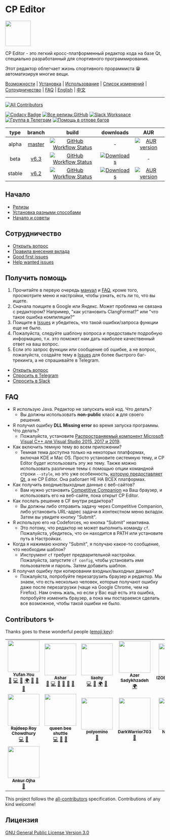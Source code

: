 # CP Editor

<img src=assets/icon.ico height="80" width="80">

CP Editor - это легкий кросс-платформенный редактор кода на базе Qt, специально разработанный для спортивного программирования.

Этот редактор облегчает жизнь спортивного прораммиста :grin: автоматизируя многие вещи.

[Возможности](https://cpeditor.github.io/) | [Установка](doc/INSTALL_ru-RU.md) | [Использование](doc/MANUAL_ru-RU.md) | [Список изменений](doc/CHANGELOG.md) | [Сотрудничество](CONTRIBUTING_ru-RU.md) | [FAQ](#faq) | [English](README.md) | [中文](README_zh-CN.md)

---

<!-- ALL-CONTRIBUTORS-BADGE:START - Do not remove or modify this section -->
[![All Contributors](https://img.shields.io/badge/all_contributors-11-orange.svg)](#contributors-sparkles)
<!-- ALL-CONTRIBUTORS-BADGE:END -->
[![Codacy Badge](https://api.codacy.com/project/badge/Grade/ce0f297f31f74485b0d340949d08d605)](https://www.codacy.com/gh/cpeditor/cpeditor)
[![Все релизы GitHub](https://img.shields.io/github/downloads/cpeditor/cpeditor/total?label=downloads%40all)](https://github.com/cpeditor/cpeditor/releases)
[![Slack Workspace](https://img.shields.io/badge/join-slack-success)](https://join.slack.com/t/cpeditor/shared_invite/zt-dke1v9xd-zr~QeXJhCzbM9FFOjx6sMA)
[![Группа в Телеграм](https://img.shields.io/badge/join-telegram%20chat-success)](https://t.me/cpeditor)
[![Помощь в отлове багов](https://img.shields.io/github/issues/cpeditor/cpeditor/help%20wanted)](https://github.com/cpeditor/cpeditor/issues?q=is%3Aissue+is%3Aopen+label%3A%22help+wanted%22)

|  type  |                           branch                           |                                                                                                       build                                                                                                        |                                                                   downloads                                                                    |                                                         AUR                                                         |
| :----: | :--------------------------------------------------------: | :----------------------------------------------------------------------------------------------------------------------------------------------------------------------------------------------------------------: | :--------------------------------------------------------------------------------------------------------------------------------------------: | :-----------------------------------------------------------------------------------------------------------------: |
| alpha  | [master](https://github.com/cpeditor/cpeditor/tree/master) | [![GitHub Workflow Status](https://github.com/cpeditor/cpeditor/workflows/CI:%20Build%20Test/badge.svg?branch=master&event=push)](https://github.com/cpeditor/cpeditor/actions?query=event%3Apush+branch%3Amaster) |                                                                       -                                                                        | [![AUR version](https://img.shields.io/aur/version/cpeditor-git)](https://aur.archlinux.org/packages/cpeditor-git/) |
|  beta  |   [v6.3](https://github.com/cpeditor/cpeditor/tree/v6.3)   |   [![GitHub Workflow Status](https://github.com/cpeditor/cpeditor/workflows/CI:%20Build%20Test/badge.svg?branch=v6.3&event=push)](https://github.com/cpeditor/cpeditor/actions?query=event%3Apush+branch%3Av6.3)   | [![Downloads](https://img.shields.io/github/downloads/cpeditor/cpeditor/6.3.1/total)](https://github.com/cpeditor/cpeditor/releases/tag/6.3.1) |                                                          -                                                          |
| stable |   [v6.2](https://github.com/cpeditor/cpeditor/tree/v6.2)   |   [![GitHub Workflow Status](https://github.com/cpeditor/cpeditor/workflows/CI:%20Build%20Test/badge.svg?branch=v6.2&event=push)](https://github.com/cpeditor/cpeditor/actions?query=event%3Apush+branch%3Av6.2)   | [![Downloads](https://img.shields.io/github/downloads/cpeditor/cpeditor/6.2.5/total)](https://github.com/cpeditor/cpeditor/releases/tag/6.2.5) |     [![AUR version](https://img.shields.io/aur/version/cpeditor)](https://aur.archlinux.org/packages/cpeditor/)     |

## Начало

- [Релизы](https://github.com/cpeditor/cpeditor/releases)
- [Установка разными способами](doc/INSTALL_ru-RU.md)
- [Начало и советы](doc/MANUAL_ru-RU.md)

## Сотрудничество

- [Открыть вопрос](https://github.com/cpeditor/cpeditor/issues/new/choose)
- [Правила внесения вклада](CONTRIBUTING_ru-RU.md)
- [Good first issues](https://github.com/cpeditor/cpeditor/issues?q=is%3Aissue+is%3Aopen+label%3A%22good+first+issue%22)
- [Help wanted issues](https://github.com/cpeditor/cpeditor/issues?q=is%3Aissue+is%3Aopen+label%3A%22help+wanted%22)

## Получить помощь

1. Прочитайте в первую очередь [мануал](doc/MANUAL_ru-RU.md) и [FAQ](#faq), кроме того, просмотрите меню и настройки, чтобы узнать, есть ли то, что вы ищете.
2. Сначала поищите в Google или Яндекс. Может проблема не связана с редактором? Например, "как установить ClangFormat?" или "что такое ошибка компиляции?"
3. Поищите в [Issues](https://github.com/cpeditor/cpeditor/issues) и убедитесь, что такой ошибки/запроса функции еще не было.
4. Пожалуйста, следуйте шаблону вопроса и предоставьте подробную информацию, т.к. это поможет нам дать наиболее качественный ответ на ваш вопрос.
5. Если это запрос функции или сообщение об ошибке, а не вопрос, пожалуйста, создайте тему в [Issues](https://github.com/cpeditor/cpeditor/issues) для более быстрого баг-трекинга, а не спрашивайте в Telegram.

- [Открыть вопрос](https://github.com/cpeditor/cpeditor/issues/new/choose)
- [Спросить в Telegram](https://t.me/cpeditor)
- [Спросить в Slack](https://join.slack.com/t/cpeditor/shared_invite/zt-dke1v9xd-zr~QeXJhCzbM9FFOjx6sMA)

## FAQ

- Я использую Java. Редактор не запускать мой код. Что делать?
   - Вы должны использовать **non-public** класс **а** для своего решения.
- Я получил ошибку **DLL Missing error** во время запуска программы. Что делать?
   - Пожалуйста, установите [Распространяемый компонент Microsoft Visual C++ для Visual Studio 2015, 2017 и 2019](https://support.microsoft.com/ru-ru/help/2977003/the-latest-supported-visual-c-downloads).
- Как включить темную тему во всем приложении?
   - Темная тема доступна только на некоторых платформах, включая KDE и Mac OS. Просто установите системную тему, и CP Editor будет использовать эту же тему. Также можно использовать различные темы с помощью опции командной строки `--style`, но это уже особенность, [которую предоставляет Qt](https://doc.qt.io/qt-5/qstyle.html#details), а не CP Editor. Она работает НЕ НА ВСЕХ платформах.
- Как получить входные/выходные данные с веб-сайтов?
   - Вам нужно установить [Competitive Companion](https://github.com/jmerle/competitive-companion) на Ваш браузер, и использовать его на веб-сайте, пока открыт CP Editor.
- Как послать решение в CF внутри редактора?
   - Вы должны либо отправить задачу через Competitive Companion, либо установить URL-адрес задачи в контекстном меню вкладок. Затем вы увидите кнопку "Submit".
- Я использую его на Codeforces, но кнопка "Submit" неактивна.
   - Это потому, что редактор не может выполнить команду `cf`. Пожалуйста, убедитесь, что он находится в PATH или установите путь в Настройках.
- Когда я нажимаю кнопку "Submit", я получаю какое-то сообщение, что необходим шаблон?
   - Инструмент `cf` требует предварительной настройки. Пожалуйста, запустите `cf config`, чтобы установить имя пользователя и пароль. Затем добавить шаблон.
- Я получил ошибку при копировании входных/выходных данных?
   - Пожалуйста, попробуйте перезагрузить браузер и редактор. Мы знаем, что есть несколько человек, которые получают ошибку даже после перезагрузки (чаще на Google Chrome, чем на Firefox). Нам очень жаль, но если у Вас ещё есть эта ошибка, попробуйте изменить браузер, а пока мы постараемся сделать все возможное, чтобы такой ошибки не было.

## Contributors :sparkles:

Thanks goes to these wonderful people ([emoji key](https://allcontributors.org/docs/en/emoji-key)):

<!-- ALL-CONTRIBUTORS-LIST:START - Do not remove or modify this section -->
<!-- prettier-ignore-start -->
<!-- markdownlint-disable -->
<table>
  <tr>
    <td align="center">
      <a href="https://github.com/ouuan"><img src="https://avatars2.githubusercontent.com/u/30581822?v=4" width="100px;" alt=""/></a><br /><a href="https://github.com/ouuan"><sub><b>Yufan You</b></sub></a><br /><a href="#maintenance-ouuan" title="Maintenance">🚧</a> <a href="https://github.com/cpeditor/cpeditor/commits?author=ouuan" title="Code">💻</a> <a href="https://github.com/cpeditor/cpeditor/commits?author=ouuan" title="Documentation">📖</a> <a href="#translation-ouuan" title="Translation">🌍</a> <a href="#ideas-ouuan" title="Ideas, Planning, & Feedback">🤔</a> <a href="https://github.com/cpeditor/cpeditor/issues?q=author%3Aouuan" title="Bug reports">🐛</a> <a href="https://github.com/cpeditor/cpeditor/pulls?q=is%3Apr+reviewed-by%3Aouuan" title="Reviewed Pull Requests">👀</a>
    </td>
    <td align="center">
      <a href="https://github.com/coder3101"><img src="https://avatars2.githubusercontent.com/u/22212259?v=4" width="100px;" alt=""/></a><br /><a href="https://github.com/coder3101"><sub><b>Ashar</b></sub></a><br /><a href="#maintenance-coder3101" title="Maintenance">🚧</a> <a href="https://github.com/cpeditor/cpeditor/commits?author=coder3101" title="Code">💻</a> <a href="https://github.com/cpeditor/cpeditor/commits?author=coder3101" title="Documentation">📖</a> <a href="#ideas-coder3101" title="Ideas, Planning, & Feedback">🤔</a> <a href="https://github.com/cpeditor/cpeditor/issues?q=author%3Acoder3101" title="Bug reports">🐛</a> <a href="https://github.com/cpeditor/cpeditor/pulls?q=is%3Apr+reviewed-by%3Acoder3101" title="Reviewed Pull Requests">👀</a>
    </td>
    <td align="center">
      <a href="https://github.com/neko-para"><img src="https://avatars1.githubusercontent.com/u/26452623?v=4" width="100px;" alt=""/></a><br /><a href="https://github.com/neko-para"><sub><b>liaohy</b></sub></a><br /><a href="https://github.com/cpeditor/cpeditor/commits?author=neko-para" title="Code">💻</a> <a href="https://github.com/cpeditor/cpeditor/commits?author=neko-para" title="Documentation">📖</a> <a href="#translation-neko-para" title="Translation">🌍</a> <a href="#ideas-neko-para" title="Ideas, Planning, & Feedback">🤔</a>
    </td>
    <td align="center">
      <a href="https://github.com/sadykhzadeh"><img src="https://avatars1.githubusercontent.com/u/51178055?v=4" width="100px;" alt=""/></a><br /><a href="http://sadykhzadeh.github.io"><sub><b>Azer Sadykhzadeh</b></sub></a><br /><a href="#translation-sadykhzadeh" title="Translation">🌍</a>
    </td>
    <td align="center">
      <a href="https://github.com/IZOBRETATEL777"><img src="https://avatars0.githubusercontent.com/u/32099652?v=4" width="100px;" alt=""/></a><br /><a href="http://izobretatelsoft.moy.su/"><sub><b>IZOBRETATEL777</b></sub></a><br /><a href="#translation-IZOBRETATEL777" title="Translation">🌍</a>
    </td>
  </tr>
  <tr>
    <td align="center">
      <a href="https://github.com/Razdeep"><img src="https://avatars2.githubusercontent.com/u/32531173?v=4" width="100px;" alt=""/></a><br /><a href="https://www.linkedin.com/in/razdeeproychowdhury"><sub><b>Rajdeep Roy Chowdhury</b></sub></a><br /><a href="https://github.com/cpeditor/cpeditor/commits?author=Razdeep" title="Code">💻</a> <a href="#ideas-Razdeep" title="Ideas, Planning, & Feedback">🤔</a>
    </td>
    <td align="center">
      <a href="https://github.com/testitem"><img src="https://avatars3.githubusercontent.com/u/19212916?v=4" width="100px;" alt=""/></a><br /><a href="https://github.com/testitem"><sub><b>queen bee shuttle</b></sub></a><br /><a href="https://github.com/cpeditor/cpeditor/commits?author=testitem" title="Code">💻</a> <a href="#ideas-testitem" title="Ideas, Planning, & Feedback">🤔</a> <a href="https://github.com/cpeditor/cpeditor/issues?q=author%3Atestitem" title="Bug reports">🐛</a>
    </td>
    <td align="center">
      <a href="https://github.com/polyomino-24"><img src="https://avatars0.githubusercontent.com/u/20138086?v=4" width="100px;" alt=""/></a><br /><a href="https://github.com/polyomino-24"><sub><b>polyomino</b></sub></a><br /><a href="https://github.com/cpeditor/cpeditor/commits?author=polyomino-24" title="Documentation">📖</a>
    </td>
    <td align="center">
      <a href="https://github.com/DarkWarrior703"><img src="https://avatars0.githubusercontent.com/u/56077342?v=4" width="100px;" alt=""/></a><br /><a href="https://github.com/DarkWarrior703"><sub><b>DarkWarrior703</b></sub></a><br /><a href="#ideas-DarkWarrior703" title="Ideas, Planning, & Feedback">🤔</a>
    </td>
    <td align="center">
      <a href="https://github.com/nikhil-sarda"><img src="https://avatars1.githubusercontent.com/u/51774873?v=4" width="100px;" alt=""/></a><br /><a href="https://github.com/nikhil-sarda"><sub><b>Nikhil Sarda</b></sub></a><br /><a href="https://github.com/cpeditor/cpeditor/issues?q=author%3Anikhil-sarda" title="Bug reports">🐛</a>
    </td>
  </tr>
  <tr>
    <td align="center">
      <a href="https://github.com/ankur314"><img src="https://avatars2.githubusercontent.com/u/37039680?v=4" width="100px;" alt=""/></a><br /><a href="https://github.com/ankur314"><sub><b>Ankur Ojha</b></sub></a><br /><a href="#ideas-ankur314" title="Ideas, Planning, & Feedback">🤔</a>
    </td>
  </tr>
</table>

<!-- markdownlint-enable -->
<!-- prettier-ignore-end -->
<!-- ALL-CONTRIBUTORS-LIST:END -->

This project follows the [all-contributors](https://github.com/all-contributors/all-contributors) specification. Contributions of any kind welcome!

Лицензия
----

[GNU General Public License Version 3.0](https://github.com/cpeditor/cpeditor/blob/master/LICENSE)
